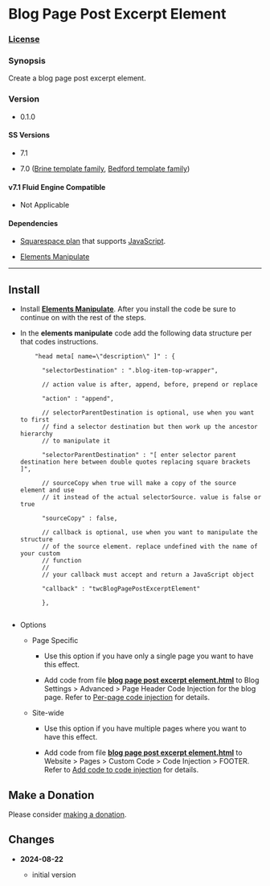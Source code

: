 # Blog Page Post Excerpt Element

### [License][1]

### Synopsis

Create a blog page post excerpt element.

### Version

  * 0.1.0

#### SS Versions

  * 7.1
  
  * 7.0 ([Brine template family][2], [Bedford template family][3])

#### v7.1 Fluid Engine Compatible

  * Not Applicable

#### Dependencies

  * [Squarespace plan][4] that supports [JavaScript][5].
  
  * [Elements Manipulate][6]

---

## Install

* Install **[Elements Manipulate][7]**. After you install the code be sure to
  continue on with the rest of the steps.
  
* In the **elements manipulate** code add the following data structure per that
  codes instructions.
  
  ```text
      "head meta[ name=\"description\" ]" : {
      
        "selectorDestination" : ".blog-item-top-wrapper",
        
        // action value is after, append, before, prepend or replace
        
        "action" : "append",
        
        // selectorParentDestination is optional, use when you want to first
        // find a selector destination but then work up the ancestor hierarchy
        // to manipulate it
        
        "selectorParentDestination" : "[ enter selector parent destination here between double quotes replacing square brackets ]",
        
        // sourceCopy when true will make a copy of the source element and use
        // it instead of the actual selectorSource. value is false or true
        
        "sourceCopy" : false,
        
        // callback is optional, use when you want to manipulate the structure
        // of the source element. replace undefined with the name of your custom
        // function
        //
        // your callback must accept and return a JavaScript object
        
        "callback" : "twcBlogPagePostExcerptElement"
        
        },
        
  ```
  
* Options

  * Page Specific
  
    * Use this option if you have only a single page you want to have this
      effect.
      
    * Add code from file **[blog page post excerpt element.html][8]** to Blog
      Settings > Advanced > Page Header Code Injection for the blog page. Refer
      to [Per-page code injection][9] for details.
      
  * Site-wide
  
    * Use this option if you have multiple pages where you want to have this
      effect.
      
    * Add code from file **[blog page post excerpt element.html][10]** to
      Website > Pages > Custom Code > Code Injection > FOOTER. Refer to [Add
      code to code injection][9] for details.
      
## Make a Donation

Please consider [making a donation][11].

## Changes

<!-- * **2023-05-31**

  * add ability to append and prepend to selector destination
  * bumped version to 0.2.0
  -->
* **2024-08-22**

  * initial version

[1]: https://github.com/tomsWebConsulting/twcsl/blob/main/LICENSE.txt#L1
[2]: https://support.squarespace.com/hc/en-us/articles/212512738-Brine-template-family
[3]: https://support.squarespace.com/hc/en-us/articles/205825968-Bedford-template-family
[4]: https://www.squarespace.com/pricing
[5]: https://en.wikipedia.org/wiki/JavaScript
[6]: https://github.com/tomsWebConsulting/twcsl/tree/main/Elements%20Manipulate
[7]: https://github.com/tomsWebConsulting/twcsl/tree/main/Elements%20Manipulate#elements-manipulate
[8]: blog%20page%20post%20excerpt%20element.html#L1
[9]: https://support.squarespace.com/hc/en-us/articles/205815908-Using-code-injection#toc-add-code-to-code-injection
[10]: https://support.squarespace.com/hc/en-us/articles/205815908-Using-code-injection#toc-add-code-to-code-injection
[11]: https://github.com/tomsWebConsulting/twcsl#make-a-donation
